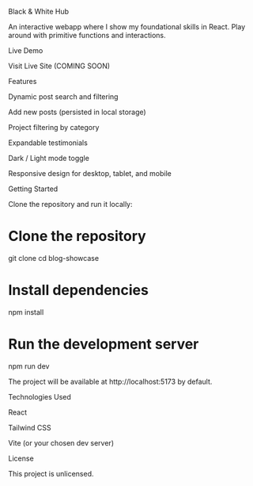 Black & White Hub

An interactive webapp where I show my foundational skills in React. Play around with primitive functions and interactions.

Live Demo

Visit Live Site
(COMING SOON)

Features

Dynamic post search and filtering

Add new posts (persisted in local storage)

Project filtering by category

Expandable testimonials

Dark / Light mode toggle

Responsive design for desktop, tablet, and mobile

Getting Started

Clone the repository and run it locally:

# Clone the repository

git clone <your-repo-url>
cd blog-showcase

# Install dependencies

npm install

# Run the development server

npm run dev

The project will be available at http://localhost:5173 by default.

Technologies Used

React

Tailwind CSS

Vite (or your chosen dev server)

License

This project is unlicensed.
